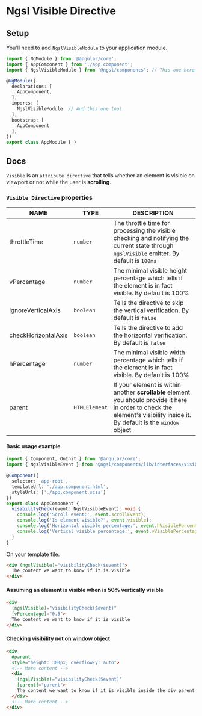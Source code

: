 #  Ngsl Visible Directive

##  Setup
You'll need to add `NgslVisibleModule` to your application module.

```typescript
import { NgModule } from '@angular/core';
import { AppComponent } from './app.component';
import { NgslVisibleModule } from '@ngsl/components'; // This one here

@NgModule({
  declarations: [
    AppComponent,
  ],
  imports: [
    NgslVisibleModule  // And this one too!
  ],
  bootstrap: [
    AppComponent
  ],
})
export class AppModule { }
```

##  Docs

`Visible` is an `attribute directive` that tells whether an element is visible on viewport or not while the user is **scrolling**.

###  `Visible Directive` properties

|NAME|TYPE|DESCRIPTION|
|-|-|-|
|throttleTime|`number`|The throttle time for processing the visible checking and notifying the current state through `ngslVisible` emitter. By default is `100ms`|
|vPercentage|`number`|The minimal visible height percentage which tells if the element is in fact visible. By default is 100%|
|ignoreVerticalAxis|`boolean`|Tells the directive to skip the vertical verification. By default is `false`|
|checkHorizontalAxis|`boolean`|Tells the directive to add the horizontal verification. By default is `false`|
|hPercentage|`number`|The minimal visible width percentage which tells if the element is in fact visible. By default is 100%|
|parent|`HTMLElement`|If your element is within another **scrollable** element you should provide it here in order to check the element's visibility inside it. By default is the `window` object|

####  Basic usage example
```typescript
import { Component, OnInit } from '@angular/core';
import { NgslVisibleEvent } from '@ngsl/components/lib/interfaces/visible-event.interface';

@Component({
  selector: 'app-root',
  templateUrl: './app.component.html',
  styleUrls: ['./app.component.scss']
})
export class AppComponent {
  visibilityCheck(event: NgslVisibleEvent): void {
    console.log('Scroll event:', event.scrollEvent);
    console.log('Is element visible?', event.visible);
    console.log('Horizontal visible percentage:', event.hVisiblePercentage);
    console.log('Vertical visible percentage:', event.vVisiblePercentage);
  }
}
```

On your template file:

```html
<div (ngslVisible)="visibilityCheck($event)">
  The content we want to know if it is visible
</div>
```
#### Assuming an element is visible when is 50% vertically visible
```html
<div 
  (ngslVisible)="visibilityCheck($event)"
  [vPercentage]="0.5">
  The content we want to know if it is visible
</div>
```

#### Checking visibility not on window object

```html
<div 
  #parent 
  style="height: 300px; overflow-y: auto">
  <!-- More content -->
  <div 
    (ngslVisible)="visibilityCheck($event)" 
    [parent]="parent">
    The content we want to know if it is visible inside the div parent
  </div>
  <!-- More content -->
</div>
```
